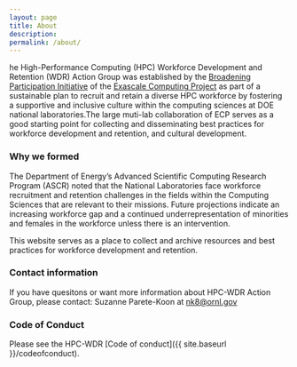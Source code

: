 ```yaml
---
layout: page
title: About
description:
permalink: /about/
---
```


he High-Performance Computing (HPC) Workforce Development and Retention (WDR) Action Group was established by the [Broadening Participation Initiative](https://www.exascaleproject.org/hpc-workforce) of the [Exascale Computing Project](https://www.exascaleproject.org) as part of a sustainable plan to recruit and retain a diverse HPC workforce by fostering a supportive and inclusive culture within the computing sciences at DOE national laboratories.The large muti-lab collaboration of ECP serves as a good starting point for collecting and disseminating best practices for workforce development and retention, and cultural development.
### Why we formed

The Department of Energy’s Advanced Scientific Computing Research Program (ASCR) noted that the National Laboratories face workforce recruitment and retention challenges in the fields within the Computing Sciences that are relevant to their missions.  Future projections indicate an increasing workforce gap and a continued underrepresentation of minorities and females in the workforce unless there is an intervention.


This website serves as a place to collect and archive resources and best practices for workforce development and retention.

### Contact information

If you have quesitons or want more information about HPC-WDR Action Group, please contact: Suzanne Parete-Koon at [nk8@ornl.gov](mailto:nk8@ornl.gov)


### Code of Conduct 

Please see the HPC-WDR [Code of conduct]({{ site.baseurl }}/codeofconduct).
